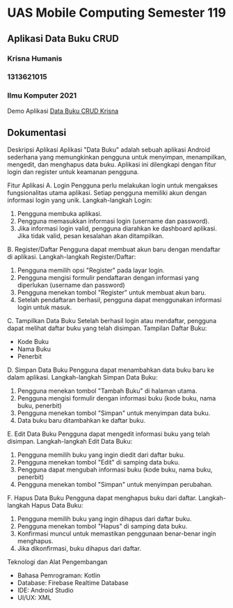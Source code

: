 # UAS Mobile Computing Semester 119
## Aplikasi Data Buku CRUD

### Krisna Humanis
### 1313621015
### Ilmu Komputer 2021

Demo Aplikasi [Data Buku CRUD Krisna](https://youtu.be/RN1t-o1GjAY)

## Dokumentasi

Deskripsi Aplikasi
Aplikasi "Data Buku" adalah sebuah aplikasi Android sederhana yang memungkinkan pengguna untuk menyimpan, menampilkan, mengedit, dan menghapus data buku. Aplikasi ini dilengkapi dengan fitur login dan register untuk keamanan pengguna.

 Fitur Aplikasi
A.	Login
Pengguna perlu melakukan login untuk mengakses fungsionalitas utama aplikasi. Setiap pengguna memiliki akun dengan informasi login yang unik.
 	Langkah-langkah Login:
 1.	Pengguna membuka aplikasi.
 2.	Pengguna memasukkan informasi login (username dan password).
 3.	Jika informasi login valid, pengguna diarahkan ke dashboard aplikasi. Jika tidak valid, pesan kesalahan akan ditampilkan.

B.	Register/Daftar
Pengguna dapat membuat akun baru dengan mendaftar di aplikasi.
 	Langkah-langkah Register/Daftar:
 1.	Pengguna memilih opsi "Register" pada layar login.
 2.	Pengguna mengisi formulir pendaftaran dengan informasi yang diperlukan (username dan password)
 3.	Pengguna menekan tombol "Register" untuk membuat akun baru.
 4.	Setelah pendaftaran berhasil, pengguna dapat menggunakan informasi login untuk masuk.

C.	Tampilkan Data Buku
Setelah berhasil login atau mendaftar, pengguna dapat melihat daftar buku yang telah disimpan.
 	Tampilan Daftar Buku:
 - Kode Buku
 - Nama Buku
 - Penerbit

D. Simpan Data Buku
Pengguna dapat menambahkan data buku baru ke dalam aplikasi.
  Langkah-langkah Simpan Data Buku:
 1.	Pengguna menekan tombol "Tambah Buku" di halaman utama.
 2.	Pengguna mengisi formulir dengan informasi buku (kode buku, nama buku, penerbit)
 3.	Pengguna menekan tombol "Simpan" untuk menyimpan data buku.
 4.	Data buku baru ditambahkan ke daftar buku.

E. Edit Data Buku
Pengguna dapat mengedit informasi buku yang telah disimpan.
  Langkah-langkah Edit Data Buku:
 1.	Pengguna memilih buku yang ingin diedit dari daftar buku.
 2.	Pengguna menekan tombol "Edit" di samping data buku.
 3.	Pengguna dapat mengubah informasi buku (kode buku, nama buku, penerbit)
 4.	Pengguna menekan tombol "Simpan" untuk menyimpan perubahan.

F. Hapus Data Buku
Pengguna dapat menghapus buku dari daftar.
 	Langkah-langkah Hapus Data Buku:
 1.	Pengguna memilih buku yang ingin dihapus dari daftar buku.
 2.	Pengguna menekan tombol "Hapus" di samping data buku.
 3.	Konfirmasi muncul untuk memastikan penggunaan benar-benar ingin menghapus.
 4.	Jika dikonfirmasi, buku dihapus dari daftar.

 Teknologi dan Alat Pengembangan
- Bahasa Pemrograman: Kotlin
- Database: Firebase Realtime Database
- IDE: Android Studio
- UI/UX: XML
